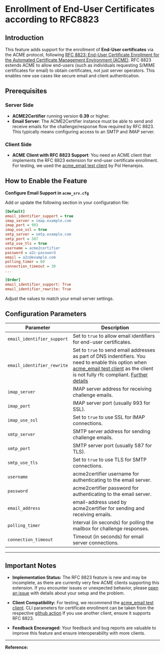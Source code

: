 <!-- markdownlint-disable  MD013 -->

<!-- wiki-title Enrollment of End-User Certificates according to RFC8823 -->

# Enrollment of End-User Certificates according to RFC8823

## Introduction

This feature adds support for the enrollment of **End-User certificates** via the ACME protocol, following [RFC 8823: End-User Certificate Enrollment for the Automated Certificate Management Environment (ACME)](https://datatracker.ietf.org/doc/html/rfc8823).
RFC 8823 extends ACME to allow end-users (such as individuals requesting S/MIME certificates for email) to obtain certificates, not just server operators. This enables new use cases like secure email and client authentication.


## Prerequisites

### Server Side

- **ACME2Certifier** running version **0.39** or higher.
- **Email Server**: The ACME2Certifier instance must be able to send and receive emails for the challenge/response flow required by RFC 8823. This typically means configuring access to an SMTP and IMAP server.

### Client Side

- **ACME Client with RFC 8823 Support**: You need an ACME client that implements the RFC 8823 extension for end-user certificate enrollment. For testing, we used the [acme_email test client](https://github.com/polhenarejos/acme_email) by Pol Henarejos.

## How to Enable the Feature

**Configure Email Support in `acme_srv.cfg`**

Add or update the following section in your configuration file:

```cfg
[Default]
email_identifier_support = true
imap_server = imap.example.com
imap_port = 993
imap_use_ssl = true
smtp_server = smtp.example.com
smtp_port = 587
smtp_use_tls = true
username = acme2certifier
password = a2c-password
email = a2c@example.com
polling_timer = 60
connection_timeout = 30
...

[Order]
email_identifier_support: True
email_identifier_rewrite: True
```

Adjust the values to match your email server settings.

## Configuration Parameters

| Parameter                | Description                                                                                   |
|--------------------------|-----------------------------------------------------------------------------------------------|
| `email_identifier_support` | Set to `true` to allow email identifiers for end-user certificates.                         |
| `email_identifier_rewrite` | Set to `true` to send email addresses as part of DNS indentifiers. You need to enable this option when [acme_email test client](https://github.com/polhenarejos/acme_email) as the client is not fully rfc compliant.  [Further details](https://github.com/polhenarejos/acme_email/issues/4)                       |
| `imap_server`            | IMAP server address for receiving challenge emails.                                          |
| `imap_port`              | IMAP server port (usually 993 for SSL).                                                      |
| `imap_use_ssl`           | Set to `true` to use SSL for IMAP connections.                                               |
| `smtp_server`            | SMTP server address for sending challenge emails.                                            |
| `smtp_port`              | SMTP server port (usually 587 for TLS).                                                      |
| `smtp_use_tls`           | Set to `true` to use TLS for SMTP connections.                                               |
| `username`               | acme2certifier username for authenticating to the email server.                              |
| `password`               | acme2certifier password for authenticating to the email server.                              |
| `email_address`          | email-address used by acme2certifier for sending and receiving emails.                       |
| `polling_timer`          | Interval (in seconds) for polling the mailbox for challenge responses.                       |
| `connection_timeout`     | Timeout (in seconds) for email server connections.                                           |

---

## Important Notes

- **Implementation Status:**
  The RFC 8823 feature is new and may be incomplete, as there are currently very few ACME clients supporting this extension.
  If you encounter issues or unexpected behavior, please [open an issue](https://github.com/grindsa/acme2certifier/issues) with details about your setup and the problem.

- **Client Compatibility:**
  For testing, we recommend the [acme_email test client](https://github.com/polhenarejos/acme_email). CLI parameters for certificate enrollment can be taken from the respective [github action](../.github/actions/wf_specific/emailreply_challengevalidation/acme_email_enroll/action.yml)
  If you use another client, ensure it supports RFC 8823.

- **Feedback Encouraged:**
  Your feedback and bug reports are valuable to improve this feature and ensure interoperability with more clients.

---

**Reference:**